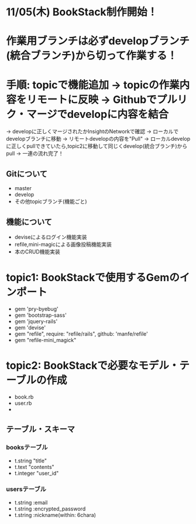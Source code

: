 # 11/05(木) BookStack制作開始！

# 作業用ブランチは必ずdevelopブランチ(統合ブランチ)から切って作業する！
# 手順: topicで機能追加 → topicの作業内容をリモートに反映 → Githubでプルリク・マージでdevelopに内容を結合
  → developに正しくマージされたかInsightのNetworkで確認 → ローカルでdevelopブランチに移動 → リモートdevelopの内容を"Pull"
  → ローカルdevelopに正しくpullできていたら,topic2に移動して同じくdevelop(統合ブランチ)からpull → 一連の流れ完了！

## Gitについて
 - master
 - develop
 - その他topicブランチ(機能ごと)

## 機能について
 - deviseによるログイン機能実装
 - refile,mini-magicによる画像投稿機能実装
 - 本のCRUD機能実装

# topic1: BookStackで使用するGemのインポート
+ gem 'pry-byebug'
+ gem 'bootstrap-sass'
+ gem 'jquery-rails'
+ gem 'devise'
+ gem "refile", require: "refile/rails", github: 'manfe/refile'
+ gem "refile-mini_magick"

# topic2: BookStackで必要なモデル・テーブルの作成
- book.rb
- user.rb
- 
## テーブル・スキーマ

### booksテーブル
+ t.string "title"
+ t.text "contents"
+ t.integer "user_id"
### usersテーブル
+ t.string :email
+ t.string :encrypted_password
+ t.string :nickname(within: 6chara)